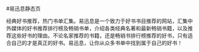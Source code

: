 #易迅息静态页

经典好书推荐，热门书单汇集。易迅息是一个致力于好书书目推荐的网站，汇集中外媒体的好书推荐排行榜及畅销书单，介绍各类经典名著和最新畅销书籍，以及推荐这些好书的理由。不论名家推荐的书籍，还是畅销书排行榜推荐的好书，只有适合自己的才是真正的好书。易迅息，让你从众多书单中找到属于自己的好书！